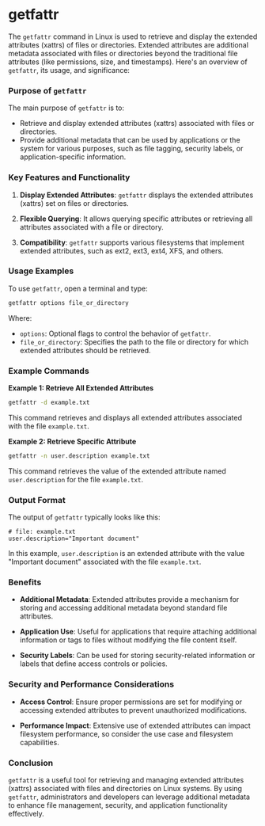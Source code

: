 # getfattr
The `getfattr` command in Linux is used to retrieve and display the extended attributes (xattrs) of files or directories. Extended attributes are additional metadata associated with files or directories beyond the traditional file attributes (like permissions, size, and timestamps). Here's an overview of `getfattr`, its usage, and significance:

### Purpose of `getfattr`

The main purpose of `getfattr` is to:
- Retrieve and display extended attributes (xattrs) associated with files or directories.
- Provide additional metadata that can be used by applications or the system for various purposes, such as file tagging, security labels, or application-specific information.

### Key Features and Functionality

1. **Display Extended Attributes**: `getfattr` displays the extended attributes (xattrs) set on files or directories.

2. **Flexible Querying**: It allows querying specific attributes or retrieving all attributes associated with a file or directory.

3. **Compatibility**: `getfattr` supports various filesystems that implement extended attributes, such as ext2, ext3, ext4, XFS, and others.

### Usage Examples

To use `getfattr`, open a terminal and type:

```bash
getfattr options file_or_directory
```

Where:
- `options`: Optional flags to control the behavior of `getfattr`.
- `file_or_directory`: Specifies the path to the file or directory for which extended attributes should be retrieved.

### Example Commands

**Example 1: Retrieve All Extended Attributes**
```bash
getfattr -d example.txt
```
This command retrieves and displays all extended attributes associated with the file `example.txt`.

**Example 2: Retrieve Specific Attribute**
```bash
getfattr -n user.description example.txt
```
This command retrieves the value of the extended attribute named `user.description` for the file `example.txt`.

### Output Format

The output of `getfattr` typically looks like this:

```plaintext
# file: example.txt
user.description="Important document"
```

In this example, `user.description` is an extended attribute with the value "Important document" associated with the file `example.txt`.

### Benefits

- **Additional Metadata**: Extended attributes provide a mechanism for storing and accessing additional metadata beyond standard file attributes.
  
- **Application Use**: Useful for applications that require attaching additional information or tags to files without modifying the file content itself.

- **Security Labels**: Can be used for storing security-related information or labels that define access controls or policies.

### Security and Performance Considerations

- **Access Control**: Ensure proper permissions are set for modifying or accessing extended attributes to prevent unauthorized modifications.
  
- **Performance Impact**: Extensive use of extended attributes can impact filesystem performance, so consider the use case and filesystem capabilities.

### Conclusion

`getfattr` is a useful tool for retrieving and managing extended attributes (xattrs) associated with files and directories on Linux systems. By using `getfattr`, administrators and developers can leverage additional metadata to enhance file management, security, and application functionality effectively.
